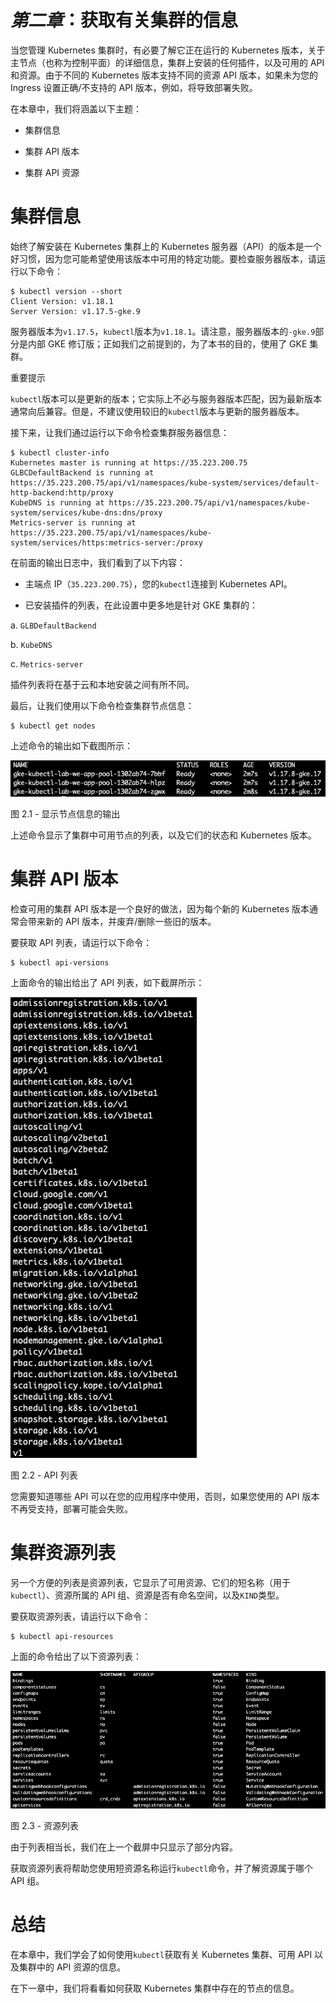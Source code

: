 # *第二章*：获取有关集群的信息

当您管理 Kubernetes 集群时，有必要了解它正在运行的 Kubernetes 版本，关于主节点（也称为控制平面）的详细信息，集群上安装的任何插件，以及可用的 API 和资源。由于不同的 Kubernetes 版本支持不同的资源 API 版本，如果未为您的 Ingress 设置正确/不支持的 API 版本，例如，将导致部署失败。

在本章中，我们将涵盖以下主题：

+   集群信息

+   集群 API 版本

+   集群 API 资源

# 集群信息

始终了解安装在 Kubernetes 集群上的 Kubernetes 服务器（API）的版本是一个好习惯，因为您可能希望使用该版本中可用的特定功能。要检查服务器版本，请运行以下命令：

```
$ kubectl version --short
Client Version: v1.18.1
Server Version: v1.17.5-gke.9
```

服务器版本为`v1.17.5`，`kubectl`版本为`v1.18.1`。请注意，服务器版本的`-gke.9`部分是内部 GKE 修订版；正如我们之前提到的，为了本书的目的，使用了 GKE 集群。

重要提示

`kubectl`版本可以是更新的版本；它实际上不必与服务器版本匹配，因为最新版本通常向后兼容。但是，不建议使用较旧的`kubectl`版本与更新的服务器版本。

接下来，让我们通过运行以下命令检查集群服务器信息：

```
$ kubectl cluster-info
Kubernetes master is running at https://35.223.200.75
GLBCDefaultBackend is running at https://35.223.200.75/api/v1/namespaces/kube-system/services/default-http-backend:http/proxy
KubeDNS is running at https://35.223.200.75/api/v1/namespaces/kube-system/services/kube-dns:dns/proxy
Metrics-server is running at https://35.223.200.75/api/v1/namespaces/kube-system/services/https:metrics-server:/proxy
```

在前面的输出日志中，我们看到了以下内容：

+   主端点 IP（`35.223.200.75`），您的`kubectl`连接到 Kubernetes API。

+   已安装插件的列表，在此设置中更多地是针对 GKE 集群的：

a. `GLBDefaultBackend`

b. `KubeDNS`

c. `Metrics-server`

插件列表将在基于云和本地安装之间有所不同。

最后，让我们使用以下命令检查集群节点信息：

```
$ kubectl get nodes
```

上述命令的输出如下截图所示：

![图 2.1 - 显示节点信息的输出](img/B16411_02_001.jpg)

图 2.1 - 显示节点信息的输出

上述命令显示了集群中可用节点的列表，以及它们的状态和 Kubernetes 版本。

# 集群 API 版本

检查可用的集群 API 版本是一个良好的做法，因为每个新的 Kubernetes 版本通常会带来新的 API 版本，并废弃/删除一些旧的版本。

要获取 API 列表，请运行以下命令：

```
$ kubectl api-versions
```

上面命令的输出给出了 API 列表，如下截屏所示：

![图 2.2 - API 列表](img/B16411_02_002.jpg)

图 2.2 - API 列表

您需要知道哪些 API 可以在您的应用程序中使用，否则，如果您使用的 API 版本不再受支持，部署可能会失败。

# 集群资源列表

另一个方便的列表是资源列表，它显示了可用资源、它们的短名称（用于`kubectl`）、资源所属的 API 组、资源是否有命名空间，以及`KIND`类型。

要获取资源列表，请运行以下命令：

```
$ kubectl api-resources
```

上面的命令给出了以下资源列表：

![图 2.3 - 资源列表](img/B16411_02_003.jpg)

图 2.3 - 资源列表

由于列表相当长，我们在上一个截屏中只显示了部分内容。

获取资源列表将帮助您使用短资源名称运行`kubectl`命令，并了解资源属于哪个 API 组。

# 总结

在本章中，我们学会了如何使用`kubectl`获取有关 Kubernetes 集群、可用 API 以及集群中的 API 资源的信息。

在下一章中，我们将看看如何获取 Kubernetes 集群中存在的节点的信息。
